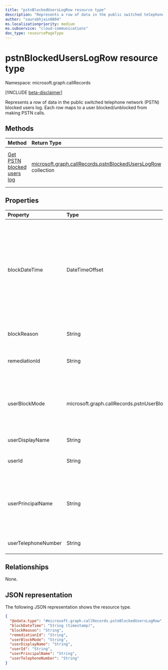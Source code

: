 ```yaml
---
title: "pstnBlockedUsersLogRow resource type"
description: "Represents a row of data in the public switched telephone network (PSTN) blocked users log."
author: "saurabhjain0804"
ms.localizationpriority: medium
ms.subservice: "cloud-communications"
doc_type: resourcePageType
---
```


# pstnBlockedUsersLogRow resource type

Namespace: microsoft.graph.callRecords

[!INCLUDE [beta-disclaimer](../../includes/beta-disclaimer.md)]

Represents a row of data in the public switched telephone network (PSTN) blocked users log. Each row maps to a user blocked/unblocked from making PSTN calls.

## Methods

| Method       | Return Type | Description |
|:-------------|:------------|:------------|
| [Get PSTN blocked users log](../api/callrecords-callrecord-getpstnblockeduserslog.md) | [microsoft.graph.callRecords.pstnBlockedUsersLogRow](callrecords-pstnblockeduserslogrow.md) collection | Get log of users who are blocked/unblocked from making PSTN calls in Teams as a collection of [pstnBlockedUsersLogRow](../resources/callrecords-pstnblockeduserslogrow.md) entries. |

## Properties

|Property|Type|Description|
|:---|:---|:---|
|blockDateTime|DateTimeOffset|The date and time when the user was blocked/unblocked from making PSTN calls. The Timestamp type represents date and time information using ISO 8601 format and is always in UTC time. For example, midnight UTC on Jan 1, 2014 is `2014-01-01T00:00:00Z`.|
|blockReason|String|The reason why the user is blocked/unblocked from making calls.|
|remediationId|String|Unique identifier (GUID) for the blocking/unblocking action.|
|userBlockMode|microsoft.graph.callRecords.pstnUserBlockMode|Indicates whether the user is blocked or unblocked from making PSTN calls in Microsoft Teams. The possible values are: `blocked`, `unblocked`, `unknownFutureValue`.|
|userDisplayName|String|Display name of the user.|
|userId|String|The unique identifier (GUID) of the user in Microsoft Entra ID.|
|userPrincipalName|String|The user principal name (sign-in name) in Microsoft Entra ID. This is usually the same as the user's SIP address, and can be same as the user's e-mail address.|
|userTelephoneNumber|String|User's blocked number. For details, see [E.164](https://en.wikipedia.org/wiki/E.164).|

## Relationships

None.

## JSON representation

The following JSON representation shows the resource type.
<!-- {
  "blockType": "resource",
  "@odata.type": "microsoft.graph.callRecords.pstnBlockedUsersLogRow"
}
-->
``` json
{
  "@odata.type": "#microsoft.graph.callRecords.pstnBlockedUsersLogRow",
  "blockDateTime": "String (timestamp)",
  "blockReason": "String",
  "remediationId": "String",
  "userBlockMode": "String",
  "userDisplayName": "String",
  "userId": "String",
  "userPrincipalName": "String",
  "userTelephoneNumber": "String"
}
```
